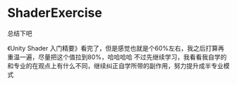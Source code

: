 # ShaderExercise
总结下吧

《Unity Shader 入门精要》看完了，但是感觉也就是个60%左右，我之后打算再重温一遍，尽量把这个值拉到80%，哈哈哈哈
不过先继续学习，我看看我自学的和专业的在观点上有什么不同，继续纠正自学所带的副作用，努力提升成半专业模式
